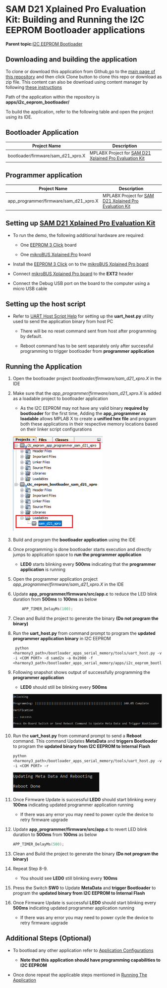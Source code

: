 # SAM D21 Xplained Pro Evaluation Kit: Building and Running the I2C EEPROM Bootloader applications

**Parent topic:**[I2C EEPROM Bootloader](GUID-2216EC1D-BD5B-4507-B798-FBDE45E7C643.md)

## Downloading and building the application

To clone or download this application from Github,go to the [main page of this repository](https://github.com/Microchip-MPLAB-Harmony/bootloader_apps_serial_memory) and then click Clone button to clone this repo or download as zip file. This content can also be download using content manager by following [these instructions](https://github.com/Microchip-MPLAB-Harmony/contentmanager/wiki)

Path of the application within the repository is **apps/i2c\_eeprom\_bootloader/**

To build the application, refer to the following table and open the project using its IDE.

## Bootloader Application

|Project Name|Description|
|------------|-----------|
|bootloader/firmware/sam\_d21\_xpro.X|MPLABX Project for [SAM D21 Xplained Pro Evaluation Kit](https://www.microchip.com/developmenttools/ProductDetails/atsamd21-xpro)|

## Programmer application

|Project Name|Description|
|------------|-----------|
|app\_programmer/firmware/sam\_d21\_xpro.X|MPLABX Project for [SAM D21 Xplained Pro Evaluation Kit](https://www.microchip.com/developmenttools/ProductDetails/atsamd21-xpro)|

## Setting up [SAM D21 Xplained Pro Evaluation Kit](https://www.microchip.com/developmenttools/ProductDetails/atsamd21-xpro)

-   To run the demo, the following additional hardware are required:

    -   One [EEPROM 3 Click](https://www.mikroe.com/eeprom-3-click) board

    -   One [mikroBUS Xplained Pro](https://www.microchip.com/developmenttools/ProductDetails/ATMBUSADAPTER-XPRO) board

-   Install the [EEPROM 3 Click](https://www.mikroe.com/eeprom-3-click) on to the [mikroBUS Xplained Pro board](https://www.microchip.com/developmenttools/ProductDetails/ATMBUSADAPTER-XPRO)

-   Connect [mikroBUS Xplained Pro board](https://www.microchip.com/developmenttools/ProductDetails/ATMBUSADAPTER-XPRO) to the **EXT2** header

-   Connect the Debug USB port on the board to the computer using a micro USB cable


## Setting up the host script

-   Refer to [UART Host Script Help](GUID-68689A7C-FEE2-4993-A6B4-0F4C71163040.md) for setting up the **uart\_host.py** utility used to send the application binary from host PC

    -   There will be no reset command sent from host after programming by default.

    -   Reboot command has to be sent separately only after successful programming to trigger bootloader from **programmer application**


## Running the Application

1.  Open the bootloader project *bootloader/firmware/sam\_d21\_xpro.X* in the IDE

2.  Make sure that the *app\_programmer/firmware/sam\_d21\_xpro.X* is added as a loadable project to bootloader application

    -   As the I2C EEPROM may not have any valid binary **required by bootloader** for the first time, Adding the **app\_programmer as loadable** allows MPLAB X to create a **unified hex file** and program both these applications in their respective memory locations based on their linker script configurations

    ![mplab_loadable_sam_d21_xpro](GUID-30EAD2A6-D152-493E-8C86-93BA067E10FD-low.png)

3.  Build and program the **bootloader application** using the IDE

4.  Once programming is done bootloader starts execution and directly jumps to application space to **run the programmer application**

    -   **LED0** starts blinking every **500ms** indicating that the **programmer application** is running

5.  Open the programmer application project *app\_programmer/firmware/sam\_d21\_xpro.X* in the IDE

6.  Update **app\_programmer/firmware/src/app.c** to reduce the LED blink duration from **500ms** to **100ms** as below

    ```c
    	APP_TIMER_DelayMs(100);
    ```

7.  Clean and Build the project to generate the binary **\(Do not program the binary\)**

8.  Run the **uart\_host.py** from command prompt to program the **updated programmer application binary** in I2C EEPROM

    ```
     python <harmony3_path>/bootloader_apps_serial_memory/tools/uart_host.py -v -i <COM PORT> -d samd2x -a 0x2000 -f <harmony3_path>/bootloader_apps_serial_memory/apps/i2c_eeprom_bootloader/app_programmer/firmware/sam_d21_xpro.X/dist/sam_d21_xpro/production/sam_d21_xpro.X.production.bin
    ```

9.  Following snapshot shows output of successfully programming the **programmer application**

    -   **LED0** should still be blinking every **500ms**

    ![uart_host_output_program](GUID-A9E2EECF-E1C3-4C52-8AF2-40DA9CA0B149-low.png)

10. Run the **uart\_host.py** from command prompt to send a **Reboot** command. This command Updates **MetaData** and **triggers Bootloader** to program the **updated binary from I2C EEPROM to Internal Flash**

    ```
    python <harmony3_path>/bootloader_apps_serial_memory/tools/uart_host.py -v -i <COM PORT> -r
    ```

    ![uart_host_output_reboot](GUID-AFAD1DA9-5F7C-4E7A-8878-DE4B72BC81DD-low.png)

11. Once Firmware Update is successful **LED0** should start blinking every **100ms** indicating updated programmer application running

    -   If there was any error you may need to power cycle the device to retry firmware upgrade

12. Update **app\_programmer/firmware/src/app.c** to revert LED blink duration to **500ms** from **100ms** as below

    ```c
    APP_TIMER_DelayMs(500);
    ```

13. Clean and Build the project to generate the binary **\(Do not program the binary\)**

14. Repeat Step 8-9.

    -   You should see **LED0** still blinking every **100ms**

15. Press the Switch **SW0** to Update **MetaData** and **trigger Bootloader** to program the **updated binary from I2C EEPROM to Internal Flash**

16. Once Firmware Update is successful **LED0** should start blinking every **500ms** indicating updated programmer application running

    -   If there was any error you may need to power cycle the device to retry firmware upgrade


## Additional Steps \(Optional\)

-   To bootload any other application refer to [Application Configurations](GUID-ACA78B67-6A7C-4862-9C34-7A1270D69837.md)

    -   **Note that this application should have programming capabilities to I2C EEPROM**

-   Once done repeat the applicable steps mentioned in [Running The Application](#running-the-application)


